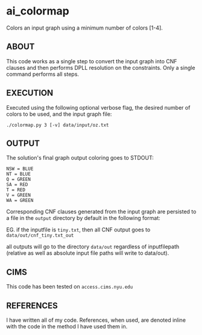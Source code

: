 # ai_colormap
Colors an input graph using a minimum number of colors [1-4]. 

## ABOUT

This code works as a single step to convert the input graph into CNF clauses and then performs DPLL resolution on the constraints. Only a single command performs all steps.

## EXECUTION

Executed using the following optional verbose flag, the desired number of colors to be used, and the input graph file:

`./colormap.py 3 [-v] data/input/oz.txt`


## OUTPUT

The solution's final graph output coloring goes to STDOUT:


```
NSW = BLUE
NT = BLUE
Q = GREEN
SA = RED
T = RED
V = GREEN
WA = GREEN
```

Corresponding CNF clauses generated from the input graph are persisted to a file in the `output` directory by default in the following format:

EG. if the inputfile is `tiny.txt`, then all CNF output goes to `data/out/cnf_tiny.txt_out`

all outputs will go to the directory `data/out` regardless of inputfilepath (relative as well as absolute input file paths will write to data/out).


## CIMS
This code has been tested on `access.cims.nyu.edu`

## REFERENCES
I have written all of my code. References, when used, are denoted inline with the code in the method I have used them in.
